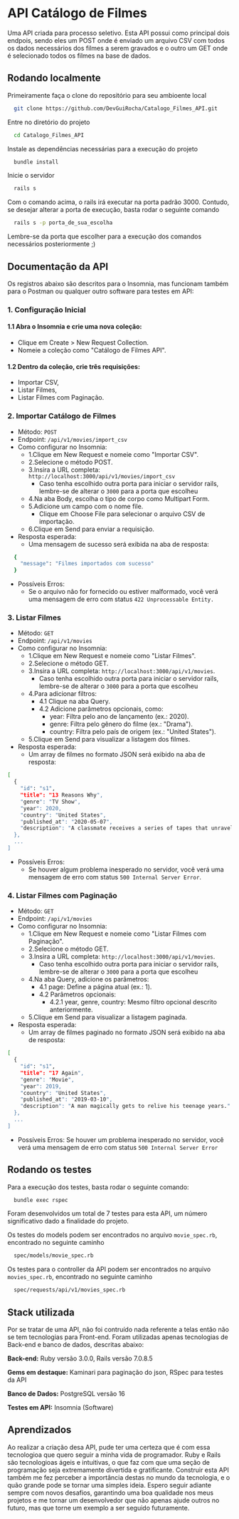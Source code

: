 
# API Catálogo de Filmes

Uma API criada para processo seletivo. Esta API possui como principal dois endpois, sendo eles um POST onde é enviado um arquivo CSV com todos os dados necessários dos filmes a serem gravados e o outro um GET onde é selecionado todos os filmes na base de dados.


## Rodando localmente

Primeiramente faça o clone do repositório para seu ambioente local

```bash
  git clone https://github.com/DevGuiRocha/Catalogo_Filmes_API.git
```

Entre no diretório do projeto

```bash
  cd Catalogo_Filmes_API
```

Instale as dependências necessárias para a execução do projeto

```bash
  bundle install
```

Inicie o servidor

```bash
  rails s
```

Com o comando acima, o rails irá executar na porta padrão 3000. Contudo, se desejar alterar a porta de execução, basta rodar o seguinte comando

```bash
  rails s -p porta_de_sua_escolha
```

Lembre-se da porta que escolher para a execução dos comandos necessários posteriormente ;)


## Documentação da API

Os registros abaixo são descritos para o Insomnia, mas funcionam também para o Postman ou qualquer outro software para testes em API:

### 1. Configuração Inicial
#### 1.1 Abra o Insomnia e crie uma nova coleção:

- Clique em Create > New Request Collection.
- Nomeie a coleção como "Catálogo de Filmes API".

#### 1.2 Dentro da coleção, crie três requisições:

- Importar CSV,
- Listar Filmes,
- Listar Filmes com Paginação.

### 2. Importar Catálogo de Filmes
- Método: ```POST```
- Endpoint: ```/api/v1/movies/import_csv```
- Como configurar no Insomnia:
  - 1.Clique em New Request e nomeie como "Importar CSV".
  - 2.Selecione o método POST.
  - 3.Insira a URL completa: ```http://localhost:3000/api/v1/movies/import_csv```
    - Caso tenha escolhido outra porta para iniciar o servidor rails, lembre-se de alterar o ```3000``` para a porta que escolheu
  - 4.Na aba Body, escolha o tipo de corpo como Multipart Form.
  - 5.Adicione um campo com o nome file.
    - Clique em Choose File para selecionar o arquivo CSV de importação.
  - 6.Clique em Send para enviar a requisição.
- Resposta esperada:
  - Uma mensagem de sucesso será exibida na aba de resposta:
```bash
  {
    "message": "Filmes importados com sucesso"
  }
```
- Possíveis Erros:
  - Se o arquivo não for fornecido ou estiver malformado, você verá uma mensagem de erro com status ```422 Unprocessable Entity.```

### 3. Listar Filmes
- Método: ```GET```
- Endpoint: ```/api/v1/movies```
- Como configurar no Insomnia:
  - 1.Clique em New Request e nomeie como "Listar Filmes".
  - 2.Selecione o método GET.
  - 3.Insira a URL completa: ```http://localhost:3000/api/v1/movies```.
    - Caso tenha escolhido outra porta para iniciar o servidor rails, lembre-se de alterar o ```3000``` para a porta que escolheu
  - 4.Para adicionar filtros:
    - 4.1 Clique na aba Query.
    - 4.2 Adicione parâmetros opcionais, como:
      - year: Filtra pelo ano de lançamento (ex.: 2020).
      - genre: Filtra pelo gênero do filme (ex.: "Drama").
      - country: Filtra pelo país de origem (ex.: "United States").
  - 5.Clique em Send para visualizar a listagem dos filmes.
- Resposta esperada:
  - Um array de filmes no formato JSON será exibido na aba de resposta:
```bash
[
  {
    "id": "s1",
    "title": "13 Reasons Why",
    "genre": "TV Show",
    "year": 2020,
    "country": "United States",
    "published_at": "2020-05-07",
    "description": "A classmate receives a series of tapes that unravel the mystery of her tragic choice."
  },
  ...
]
```
- Possíveis Erros:
    - Se houver algum problema inesperado no servidor, você verá uma mensagem de erro com status ```500 Internal Server Error```.

### 4. Listar Filmes com Paginação
- Método: ```GET```
- Endpoint: ```/api/v1/movies```
- Como configurar no Insomnia:
  - 1.Clique em New Request e nomeie como "Listar Filmes com Paginação".
  - 2.Selecione o método GET.
  - 3.Insira a URL completa: ```http://localhost:3000/api/v1/movies```.
    - Caso tenha escolhido outra porta para iniciar o servidor rails, lembre-se de alterar o ```3000``` para a porta que escolheu
  - 4.Na aba Query, adicione os parâmetros:
    - 4.1 page: Define a página atual (ex.: 1).
    - 4.2 Parâmetros opcionais:
      - 4.2.1 year, genre, country: Mesmo filtro opcional descrito anteriormente.
  - 5.Clique em Send para visualizar a listagem paginada.
- Resposta esperada:
  - Um array de filmes paginado no formato JSON será exibido na aba de resposta:
```bash
[
  {
    "id": "s1",
    "title": "17 Again",
    "genre": "Movie",
    "year": 2019,
    "country": "United States",
    "published_at": "2019-03-10",
    "description": "A man magically gets to relive his teenage years."
  },
  ...
]
```
- Possíveis Erros:
Se houver um problema inesperado no servidor, você verá uma mensagem de erro com status ```500 Internal Server Error```


## Rodando os testes

Para a execução dos testes, basta rodar o seguinte comando:

```bash
  bundle exec rspec
```
Foram desenvolvidos um total de 7 testes para esta API, um número significativo dado a finalidade do projeto.

Os testes do models podem ser encontrados no arquivo ```movie_spec.rb```, encontrado no seguinte caminho

```bash
  spec/models/movie_spec.rb
```

Os testes para o controller da API podem ser encontrados no arquivo ```movies_spec.rb```, encontrado no seguinte caminho

```bash
  spec/requests/api/v1/movies_spec.rb
```


## Stack utilizada

Por se tratar de uma API, não foi contruído nada referente a telas então não se tem tecnologias para Front-end. Foram utilizadas apenas tecnologias de Back-end e banco de dados, descritas abaixo:

**Back-end:** 
Ruby versão 3.0.0, Rails versão 7.0.8.5

**Gems em destaque:**
Kaminari para paginação do json, RSpec para testes da API

**Banco de Dados:** 
PostgreSQL versão 16

**Testes em API:** 
Insomnia (Software)


## Aprendizados

Ao realizar a criação desa API, pude ter uma certeza que é com essa tecnologioa que quero seguir a minha vida de programador. Ruby e Rails são tecnologioas ágeis e intuitivas, o que faz com que uma seção de programação seja extremamente divertida e gratificante. Construir esta API também me fez perceber a importância destas no mundo da tecnologia, e o quão grande pode se tornar uma simples ideia. Espero seguir adiante sempre com novos desafios, garantindo uma boa qualidade nos meus projetos e me tornar um desenvolvedor que não apenas ajude outros no futuro, mas que torne um exemplo a ser seguido futuramente.